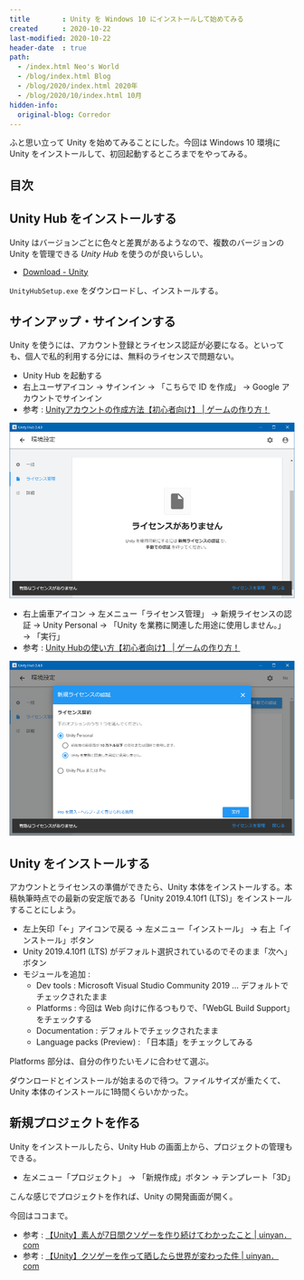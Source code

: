 ```yaml
---
title        : Unity を Windows 10 にインストールして始めてみる
created      : 2020-10-22
last-modified: 2020-10-22
header-date  : true
path:
  - /index.html Neo's World
  - /blog/index.html Blog
  - /blog/2020/index.html 2020年
  - /blog/2020/10/index.html 10月
hidden-info:
  original-blog: Corredor
---
```


ふと思い立って Unity を始めてみることにした。今回は Windows 10 環境に Unity をインストールして、初回起動するところまでをやってみる。

## 目次

## Unity Hub をインストールする

Unity はバージョンごとに色々と差異があるようなので、複数のバージョンの Unity を管理できる *Unity Hub* を使うのが良いらしい。

- [Download - Unity](https://unity3d.com/jp/get-unity/download)

`UnityHubSetup.exe` をダウンロードし、インストールする。

## サインアップ・サインインする

Unity を使うには、アカウント登録とライセンス認証が必要になる。といっても、個人で私的利用する分には、無料のライセンスで問題ない。

- Unity Hub を起動する
- 右上ユーザアイコン → サインイン → 「こちらで ID を作成」 → Google アカウントでサインイン
- 参考 : [Unityアカウントの作成方法【初心者向け】 | ゲームの作り方！](https://dkrevel.com/makegame-beginner/make-unity-account/)

![Hub 起動](22-01-01.png)

- 右上歯車アイコン → 左メニュー「ライセンス管理」 → 新規ライセンスの認証 → Unity Personal → 「Unity を業務に関連した用途に使用しません。」 → 「実行」
- 参考 : [Unity Hubの使い方【初心者向け】 | ゲームの作り方！](https://dkrevel.com/makegame-beginner/unity-hub/)

![Personal を選ぶ](22-01-02.png)

## Unity をインストールする

アカウントとライセンスの準備ができたら、Unity 本体をインストールする。本稿執筆時点での最新の安定版である「Unity 2019.4.10f1 (LTS)」をインストールすることにしよう。

- 左上矢印「←」アイコンで戻る → 左メニュー「インストール」 → 右上「インストール」ボタン
- Unity 2019.4.10f1 (LTS) がデフォルト選択されているのでそのまま「次へ」ボタン
- モジュールを追加 :
  - Dev tools : Microsoft Visual Studio Community 2019 … デフォルトでチェックされたまま
  - Platforms : 今回は Web 向けに作るつもりで、「WebGL Build Support」をチェックする
  - Documentation : デフォルトでチェックされたまま
  - Language packs (Preview) : 「日本語」をチェックしてみる

Platforms 部分は、自分の作りたいモノに合わせて選ぶ。

ダウンロードとインストールが始まるので待つ。ファイルサイズが重たくて、Unity 本体のインストールに1時間くらいかかった。

## 新規プロジェクトを作る

Unity をインストールしたら、Unity Hub の画面上から、プロジェクトの管理もできる。

- 左メニュー「プロジェクト」 → 「新規作成」ボタン → テンプレート「3D」

こんな感じでプロジェクトを作れば、Unity の開発画面が開く。

今回はココまで。

- 参考 : [【Unity】素人が7日間クソゲーを作り続けてわかったこと | uinyan．com](https://uinyan.com/unity_7days_kusoge_challenge/)
- 参考 : [【Unity】クソゲーを作って晒したら世界が変わった件 | uinyan．com](https://uinyan.com/unity_7days_challenge_after/)
